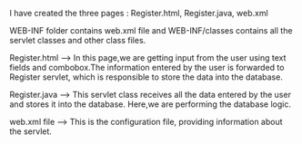 I have created the three pages :
Register.html,
Register.java,
web.xml

WEB-INF folder contains web.xml file and WEB-INF/classes contains all the servlet classes and other class files.

Register.html  --> In this page,we are getting input from the user using text fields and combobox.The information entered by the user is forwarded to Register servlet, which is responsible to store the data into the database.

Register.java  --> This servlet class receives all the data entered by the user and stores it into the database. Here,we are performing the database logic.

web.xml file --> This is the configuration file, providing information about the servlet.
